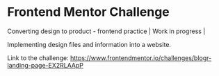 # Frontend Mentor Challenge
Converting design to product - frontend practice | Work in progress |

Implementing design files and information into a website.

Link to the challenge: https://www.frontendmentor.io/challenges/blogr-landing-page-EX2RLAApP
